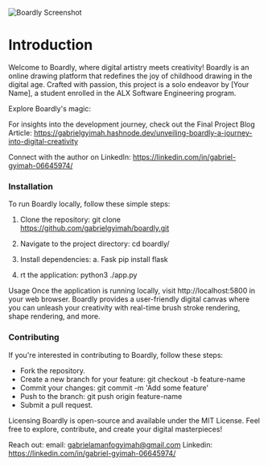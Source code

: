 ![Boardly Screenshot](https://github.com/gabrielgyimah/boardly/tree/master/static/images/thumbnail.png)


<h1>Introduction</h1>
Welcome to Boardly, where digital artistry meets creativity! Boardly is an online drawing platform that redefines the joy of childhood drawing in the digital age. Crafted with passion, this project is a solo endeavor by [Your Name], a student enrolled in the ALX Software Engineering program.

Explore Boardly's magic: 

For insights into the development journey, check out the Final Project Blog Article: https://gabrielgyimah.hashnode.dev/unveiling-boardly-a-journey-into-digital-creativity

Connect with the author on LinkedIn: https://linkedin.com/in/gabriel-gyimah-06645974/

<h3>Installation</h3>
To run Boardly locally, follow these simple steps:

1. Clone the repository:
git clone https://github.com/gabrielgyimah/boardly.git

2. Navigate to the project directory:
cd boardly/

3. Install dependencies:
a. Fask
pip install flask


4. rt the application:
python3 ./app.py


Usage
Once the application is running locally, visit http://localhost:5800 in your web browser. Boardly provides a user-friendly digital canvas where you can unleash your creativity with real-time brush stroke rendering, shape rendering, and more.


<h3>Contributing</h3>
If you're interested in contributing to Boardly, follow these steps:

<ul>
<li>Fork the repository.</li>
<li>Create a new branch for your feature: git checkout -b feature-name</li>
<li>Commit your changes: git commit -m 'Add some feature'</li>
<li>Push to the branch: git push origin feature-name</li>
<li>Submit a pull request.</li>
</ul>


Licensing
Boardly is open-source and available under the MIT License. Feel free to explore, contribute, and create your digital masterpieces!

Reach out:
email: gabrielamanfogyimah@gmail.com
Linkedin: https://linkedin.com/in/gabriel-gyimah-06645974/
